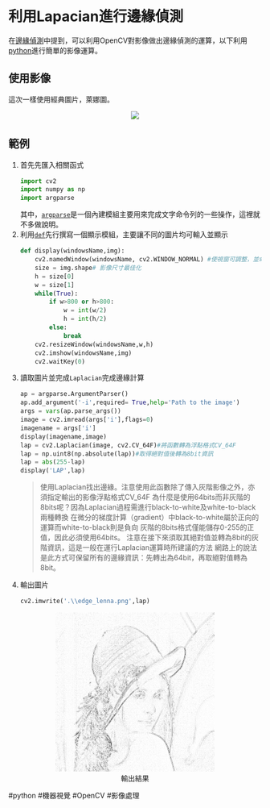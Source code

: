 # 利用Lapacian進行邊緣偵測
在[邊緣偵測](OpenCV邊緣偵測)中提到，可以利用OpenCV對影像做出邊緣偵測的運算，以下利用[python](%E4%BD%BF%E7%94%A8Python)進行簡單的影像運算。

## 使用影像
這次一樣使用經典圖片，萊娜圖。
<center> <img src="https://upload.wikimedia.org/wikipedia/zh/3/34/Lenna.jpg"> </center>

## 範例
1. 首先先匯入相關函式
	```py
	import cv2
	import numpy as np
	import argparse
	```
	其中，[`argparse`](argparse簡介)是一個內建模組主要用來完成文字命令列的一些操作，這裡就不多做說明。
2. 利用[`def`](python_def語句)先行撰寫一個顯示模組，主要讓不同的圖片均可輸入並顯示
	```python
	def display(windowsName,img):
		cv2.namedWindow(windowsName, cv2.WINDOW_NORMAL) #使視窗可調整，並命名
		size = img.shape# 影像尺寸最佳化
		h = size[0]
		w = size[1]
		while(True):
			if w>800 or h>800:
				w = int(w/2)
				h = int(h/2)
			else:
				break
		cv2.resizeWindow(windowsName,w,h)
		cv2.imshow(windowsName,img)
		cv2.waitKey(0)
	```
3. 讀取圖片並完成`Laplacian`完成邊緣計算
	```py
	ap = argparse.ArgumentParser()
	ap.add_argument('-i',required= True,help='Path to the image')
	args = vars(ap.parse_args())
	image = cv2.imread(args['i'],flags=0)
	imagename = args['i']
	display(imagename,image)
	lap = cv2.Laplacian(image, cv2.CV_64F)#將函數轉為浮點格式CV_64F
	lap = np.uint8(np.absolute(lap))#取得絕對值後轉為8bit資訊
	lap = abs(255-lap)
	display('LAP',lap)
	```
	>使用Laplacian找出邊緣。注意使用此函數除了傳入灰階影像之外，亦須指定輸出的影像浮點格式CV_64F
	為什麼是使用64bits而非灰階的8bits呢？因為Laplacian過程需進行black-to-white及white-to-black兩種轉換
	在微分的梯度計算（gradient）中black-to-white屬於正向的運算而white-to-black則是負向
	灰階的8bits格式僅能儲存0-255的正值，因此必須使用64bits。
	注意在接下來須取其絕對值並轉為8bit的灰階資訊，這是一般在運行Laplacian運算時所建議的方法
	網路上的說法是此方式可保留所有的邊緣資訊：先轉出為64bit，再取絕對值轉為8bit。
4. 輸出圖片
	```py
	cv2.imwrite('.\\edge_lenna.png',lap)
	```

<center><img src="https://github.com/edwardhome/Notebook/blob/main/opencv_test/edge_lenna.png?raw=true"></center>

<center>輸出結果</center>

#python  #機器視覺  #OpenCV  #影像處理